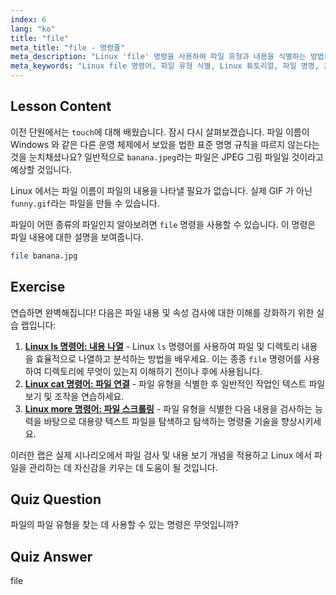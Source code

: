 ```yaml
---
index: 6
lang: "ko"
title: "file"
meta_title: "file - 명령줄"
meta_description: "Linux 'file' 명령을 사용하여 파일 유형과 내용을 식별하는 방법을 배우세요. 이 초보자 친화적인 가이드를 통해 Linux 파일 명명 규칙을 이해하세요."
meta_keywords: "Linux file 명령어, 파일 유형 식별, Linux 튜토리얼, 파일 명명, 초보자 Linux, Linux 가이드"
---
```


## Lesson Content

이전 단원에서는 `touch`에 대해 배웠습니다. 잠시 다시 살펴보겠습니다. 파일 이름이 Windows 와 같은 다른 운영 체제에서 보았을 법한 표준 명명 규칙을 따르지 않는다는 것을 눈치채셨나요? 일반적으로 `banana.jpeg`라는 파일은 JPEG 그림 파일일 것이라고 예상할 것입니다.

Linux 에서는 파일 이름이 파일의 내용을 나타낼 필요가 없습니다. 실제 GIF 가 아닌 `funny.gif`라는 파일을 만들 수 있습니다.

파일이 어떤 종류의 파일인지 알아보려면 `file` 명령을 사용할 수 있습니다. 이 명령은 파일 내용에 대한 설명을 보여줍니다.

```bash
file banana.jpg
```

## Exercise

연습하면 완벽해집니다! 다음은 파일 내용 및 속성 검사에 대한 이해를 강화하기 위한 실습 랩입니다:

1. **[Linux ls 명령어: 내용 나열](https://labex.io/ko/labs/linux-linux-ls-command-content-listing-219205)** - Linux `ls` 명령어를 사용하여 파일 및 디렉토리 내용을 효율적으로 나열하고 분석하는 방법을 배우세요. 이는 종종 `file` 명령어를 사용하여 디렉토리에 무엇이 있는지 이해하기 전이나 후에 사용됩니다.
2. **[Linux cat 명령어: 파일 연결](https://labex.io/ko/labs/linux-linux-cat-command-file-concatenating-210986)** - 파일 유형을 식별한 후 일반적인 작업인 텍스트 파일 보기 및 조작을 연습하세요.
3. **[Linux more 명령어: 파일 스크롤링](https://labex.io/ko/labs/linux-linux-more-command-file-scrolling-214299)** - 파일 유형을 식별한 다음 내용을 검사하는 능력을 바탕으로 대용량 텍스트 파일을 탐색하고 탐색하는 명령줄 기술을 향상시키세요.

이러한 랩은 실제 시나리오에서 파일 검사 및 내용 보기 개념을 적용하고 Linux 에서 파일을 관리하는 데 자신감을 키우는 데 도움이 될 것입니다.

## Quiz Question

파일의 파일 유형을 찾는 데 사용할 수 있는 명령은 무엇입니까?

## Quiz Answer

file
